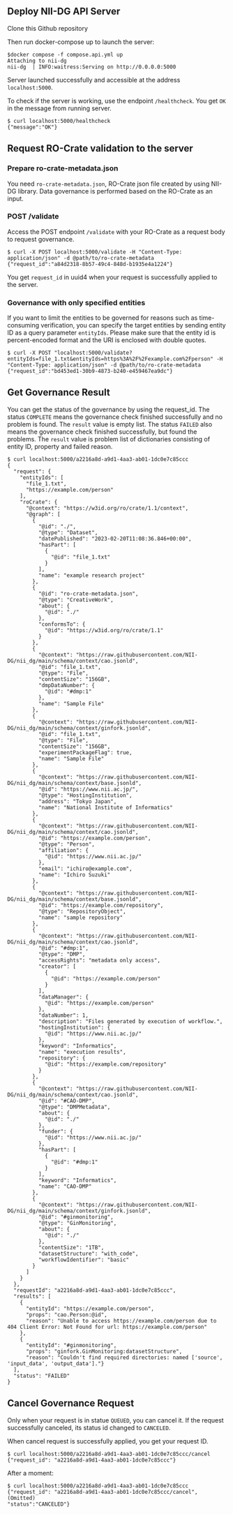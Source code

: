 ## Deploy NII-DG API Server
Clone this Github repository

Then run docker-compose up to launch the server:

```
$docker compose -f compose.api.yml up
Attaching to nii-dg
nii-dg  | INFO:waitress:Serving on http://0.0.0.0:5000
```
Server launched successfully and accessible at the address `localhost:5000`.

To check if the server is working, use the endpoint `/healthcheck`. You get `OK` in the message from running server.
```
$ curl localhost:5000/healthcheck
{"message":"OK"}
```

## Request RO-Crate validation to the server
### Prepare ro-crate-metadata.json
You need `ro-crate-metadata.json`, RO-Crate json file created by using NII-DG library. Data governance is performed based on the RO-Crate as an input.

### POST /validate
Access the POST endpoint `/validate` with your RO-Crate as a request body to request governance.

```
$ curl -X POST localhost:5000/validate -H "Content-Type: application/json" -d @path/to/ro-crate-metadata
{"request_id":"a84d2318-8b57-49c4-848d-b1935e4a1224"}
```
You get `request_id` in uuid4 when your request is successfully applied to the server.

### Governance with only specified entities
If you want to limit the entities to be governed for reasons such as time-consuming verification, you can specify the target entities by sending entity ID as a query parameter `entityIds`.
Please make sure that the entity id is percent-encoded format and the URI is enclosed with double quotes.

```
$ curl -X POST "localhost:5000/validate?entityIds=file_1.txt&entityIds=https%3A%2F%2Fexample.com%2Fperson" -H "Content-Type: application/json" -d @path/to/ro-crate-metadata
{"request_id":"bd453ed1-30b9-4873-b240-e459467ea9dc"}
```

## Get Governance Result
You can get the status of the governance by using the request_id.
The status `COMPLETE` means the governance check finished successfully and no problem is found. The `result` value is empty list.
The status `FAILED` also means the governance check finished successfully, but found the problems. The `result` value is problem list of dictionaries consisting of entity ID, property and failed reason.

```
$ curl localhost:5000/a2216a8d-a9d1-4aa3-ab01-1dc0e7c85ccc
{
  "request": {
    "entityIds": [
      "file_1.txt",
      "https://example.com/person"
    ],
    "roCrate": {
      "@context": "https://w3id.org/ro/crate/1.1/context",
      "@graph": [
        {
          "@id": "./",
          "@type": "Dataset",
          "datePublished": "2023-02-20T11:08:36.846+00:00",
          "hasPart": [
            {
              "@id": "file_1.txt"
            }
          ],
          "name": "example research project"
        },
        {
          "@id": "ro-crate-metadata.json",
          "@type": "CreativeWork",
          "about": {
            "@id": "./"
          },
          "conformsTo": {
            "@id": "https://w3id.org/ro/crate/1.1"
          }
        },
        {
          "@context": "https://raw.githubusercontent.com/NII-DG/nii_dg/main/schema/context/cao.jsonld",
          "@id": "file_1.txt",
          "@type": "File",
          "contentSize": "156GB",
          "dmpDataNumber": {
            "@id": "#dmp:1"
          },
          "name": "Sample File"
        },
        {
          "@context": "https://raw.githubusercontent.com/NII-DG/nii_dg/main/schema/context/ginfork.jsonld",
          "@id": "file_1.txt",
          "@type": "File",
          "contentSize": "156GB",
          "experimentPackageFlag": true,
          "name": "Sample File"
        },
        {
          "@context": "https://raw.githubusercontent.com/NII-DG/nii_dg/main/schema/context/base.jsonld",
          "@id": "https://www.nii.ac.jp/",
          "@type": "HostingInstitution",
          "address": "Tokyo Japan",
          "name": "National Institute of Informatics"
        },
        {
          "@context": "https://raw.githubusercontent.com/NII-DG/nii_dg/main/schema/context/cao.jsonld",
          "@id": "https://example.com/person",
          "@type": "Person",
          "affiliation": {
            "@id": "https://www.nii.ac.jp/"
          },
          "email": "ichiro@example.com",
          "name": "Ichiro Suzuki"
        },
        {
          "@context": "https://raw.githubusercontent.com/NII-DG/nii_dg/main/schema/context/base.jsonld",
          "@id": "https://example.com/repository",
          "@type": "RepositoryObject",
          "name": "sample repository"
        },
        {
          "@context": "https://raw.githubusercontent.com/NII-DG/nii_dg/main/schema/context/cao.jsonld",
          "@id": "#dmp:1",
          "@type": "DMP",
          "accessRights": "metadata only access",
          "creator": [
            {
              "@id": "https://example.com/person"
            }
          ],
          "dataManager": {
            "@id": "https://example.com/person"
          },
          "dataNumber": 1,
          "description": "Files generated by execution of workflow.",
          "hostingInstitution": {
            "@id": "https://www.nii.ac.jp/"
          },
          "keyword": "Informatics",
          "name": "execution results",
          "repository": {
            "@id": "https://example.com/repository"
          }
        },
        {
          "@context": "https://raw.githubusercontent.com/NII-DG/nii_dg/main/schema/context/cao.jsonld",
          "@id": "#CAO-DMP",
          "@type": "DMPMetadata",
          "about": {
            "@id": "./"
          },
          "funder": {
            "@id": "https://www.nii.ac.jp/"
          },
          "hasPart": [
            {
              "@id": "#dmp:1"
            }
          ],
          "keyword": "Informatics",
          "name": "CAO-DMP"
        },
        {
          "@context": "https://raw.githubusercontent.com/NII-DG/nii_dg/main/schema/context/ginfork.jsonld",
          "@id": "#ginmonitoring",
          "@type": "GinMonitoring",
          "about": {
            "@id": "./"
          },
          "contentSize": "1TB",
          "datasetStructure": "with_code",
          "workflowIdentifier": "basic"
        }
      ]
    }
  },
  "requestId": "a2216a8d-a9d1-4aa3-ab01-1dc0e7c85ccc",
  "results": [
    {
      "entityId": "https://example.com/person",
      "props": "cao.Person:@id",
      "reason": "Unable to access https://example.com/person due to 404 Client Error: Not Found for url: https://example.com/person"
    },
    {
      "entityId": "#ginmonitoring",
      "props": "ginfork.GinMonitoring:datasetStructure",
      "reason": "Couldn't find required directories: named ['source', 'input_data', 'output_data']."}
  ],
  "status": "FAILED"
}

```

## Cancel Governance Request
Only when your request is in statue `QUEUED`, you can cancel it. If the request successfully canceled, its status id changed to `CANCELED`.

When cancel request is successfully applied, you get your request ID.
```
$ curl localhost:5000/a2216a8d-a9d1-4aa3-ab01-1dc0e7c85ccc/cancel
{"request_id": "a2216a8d-a9d1-4aa3-ab01-1dc0e7c85ccc"}
```
After a moment:
```
$ curl localhost:5000/a2216a8d-a9d1-4aa3-ab01-1dc0e7c85ccc
{"request_id": "a2216a8d-a9d1-4aa3-ab01-1dc0e7c85ccc/cancel",
(Omitted)
"status":"CANCELED"}
```
